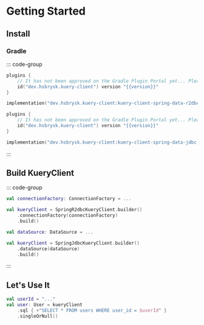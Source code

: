 # Getting Started

## Install

### Gradle

::: code-group

```kotlin [kuery-client-spring-data-r2dbc]
plugins {
    // It has not been approved on the Gradle Plugin Portal yet... Please wait a moment.
    id("dev.hsbrysk.kuery-client") version "{{version}}"
}

implementation("dev.hsbrysk.kuery-client:kuery-client-spring-data-r2dbc:{{version}}")
```

```kotlin [kuery-client-spring-data-jdbc]
plugins {
    // It has not been approved on the Gradle Plugin Portal yet... Please wait a moment.
    id("dev.hsbrysk.kuery-client") version "{{version}}"
}

implementation("dev.hsbrysk.kuery-client:kuery-client-spring-data-jdbc:{{version}}")
```

:::

## Build KueryClient

::: code-group

```kotlin [kuery-client-spring-data-r2dbc]
val connectionFactory: ConnectionFactory = ...

val kueryClient = SpringR2dbcKueryClient.builder()
    .connectionFactory(connectionFactory)
    .build()
```

```kotlin [kuery-client-spring-data-jdbc]
val dataSource: DataSource = ...

val kueryClient = SpringJdbcKueryClient.builder()
    .dataSource(dataSource)
    .build()
```

:::

## Let's Use It

```kotlin
val userId = "..."
val user: User = kueryClient
    .sql { +"SELECT * FROM users WHERE user_id = $userId" }
    .singleOrNull()
```
